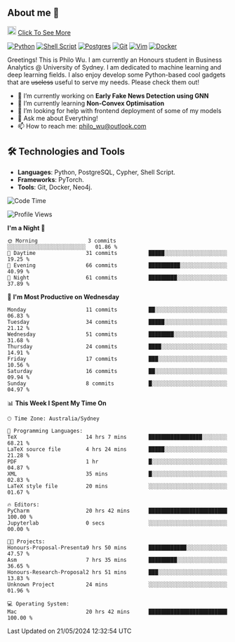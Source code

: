 ## About me 🤗

<a href="#"><img src="https://media.giphy.com/media/hvRJCLFzcasrR4ia7z/giphy.gif" width="20px" height="20px"></a> [Click To See More](https://philowu.notion.site/philowu/Philo-Hao-Wu-8bc7b2a81217493399d7db22df70fbfd)

[![Python](https://img.shields.io/badge/python-3670A0?style=for-the-badge&logo=python&logoColor=ffdd54)](#)
[![Shell Script](https://img.shields.io/badge/shell_script-%23121011.svg?style=for-the-badge&logo=gnu-bash&logoColor=white)](#)
[![Postgres](https://img.shields.io/badge/postgres-%23316192.svg?style=for-the-badge&logo=postgresql&logoColor=white)](#)
[![Git](https://img.shields.io/badge/git-%23F05033.svg?style=for-the-badge&logo=git&logoColor=white)](#)
[![Vim](https://img.shields.io/badge/VIM-%2311AB00.svg?style=for-the-badge&logo=vim&logoColor=white)](#)
[![Docker](https://img.shields.io/badge/docker-%230db7ed.svg?style=for-the-badge&logo=docker&logoColor=white)](#)

Greetings! This is Philo Wu. I am currently an Honours student in Business Analytics \@ University of Sydney. I am dedicated to machine learning and deep learning fields. I also enjoy develop some Python-based cool gadgets that are ~~useless~~ useful to serve my needs. Please check them out!

- 🔭 I’m currently working on **Early Fake News Detection using GNN**
- 🌱 I’m currently learning **Non-Convex Optimisation**
- 🤔 I’m looking for help with frontend deployment of some of my models
- 💬 Ask me about Everything!
- 📫 How to reach me: philo_wu@outlook.com

## 🛠 Technologies and Tools
- **Languages**: Python, PostgreSQL, Cypher, Shell Script.
- **Frameworks**: PyTorch.
- **Tools**: Git, Docker, Neo4j.

<!--START_SECTION:waka-->
![Code Time](http://img.shields.io/badge/Code%20Time-171%20hrs%2018%20mins-blue)

![Profile Views](http://img.shields.io/badge/Profile%20Views-0-blue)

**I'm a Night 🦉** 

```text
🌞 Morning                3 commits           ░░░░░░░░░░░░░░░░░░░░░░░░░   01.86 % 
🌆 Daytime                31 commits          █████░░░░░░░░░░░░░░░░░░░░   19.25 % 
🌃 Evening                66 commits          ██████████░░░░░░░░░░░░░░░   40.99 % 
🌙 Night                  61 commits          █████████░░░░░░░░░░░░░░░░   37.89 % 
```
📅 **I'm Most Productive on Wednesday** 

```text
Monday                   11 commits          ██░░░░░░░░░░░░░░░░░░░░░░░   06.83 % 
Tuesday                  34 commits          █████░░░░░░░░░░░░░░░░░░░░   21.12 % 
Wednesday                51 commits          ████████░░░░░░░░░░░░░░░░░   31.68 % 
Thursday                 24 commits          ████░░░░░░░░░░░░░░░░░░░░░   14.91 % 
Friday                   17 commits          ███░░░░░░░░░░░░░░░░░░░░░░   10.56 % 
Saturday                 16 commits          ██░░░░░░░░░░░░░░░░░░░░░░░   09.94 % 
Sunday                   8 commits           █░░░░░░░░░░░░░░░░░░░░░░░░   04.97 % 
```


📊 **This Week I Spent My Time On** 

```text
🕑︎ Time Zone: Australia/Sydney

💬 Programming Languages: 
TeX                      14 hrs 7 mins       █████████████████░░░░░░░░   68.21 % 
LaTeX source file        4 hrs 24 mins       █████░░░░░░░░░░░░░░░░░░░░   21.28 % 
PDF                      1 hr                █░░░░░░░░░░░░░░░░░░░░░░░░   04.87 % 
XML                      35 mins             █░░░░░░░░░░░░░░░░░░░░░░░░   02.83 % 
LaTeX style file         20 mins             ░░░░░░░░░░░░░░░░░░░░░░░░░   01.67 % 

🔥 Editors: 
PyCharm                  20 hrs 42 mins      █████████████████████████   100.00 % 
Jupyterlab               0 secs              ░░░░░░░░░░░░░░░░░░░░░░░░░   00.00 % 

🐱‍💻 Projects: 
Honours-Proposal-Presenta9 hrs 50 mins       ████████████░░░░░░░░░░░░░   47.57 % 
Asm                      7 hrs 35 mins       █████████░░░░░░░░░░░░░░░░   36.65 % 
Honours-Research-Proposal2 hrs 51 mins       ███░░░░░░░░░░░░░░░░░░░░░░   13.83 % 
Unknown Project          24 mins             ░░░░░░░░░░░░░░░░░░░░░░░░░   01.96 % 

💻 Operating System: 
Mac                      20 hrs 42 mins      █████████████████████████   100.00 % 
```


 Last Updated on 21/05/2024 12:32:54 UTC
<!--END_SECTION:waka-->
